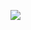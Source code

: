 <a href="https://linktr.ee/xiyoon"><img src="https://img.shields.io/badge/Linktree-43E55E?style=flat-square&logo=linktree&logoColor=white"></a>
